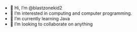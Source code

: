 - 👋 Hi, I’m @blastzonekid2
- 👀 I’m interested in computing and computer programming.
- 🌱 I’m currently learning Java
- 💞️ I’m looking to collaborate on anything

<!---
blastzonekid2/blastzonekid2 is a ✨ special ✨ repository because its `README.md` (this file) appears on your GitHub profile.
You can click the Preview link to take a look at your changes.
--->

